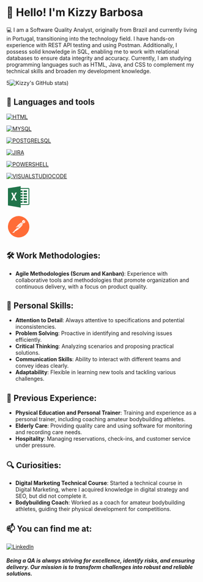 
<!-- @import "[TOC]" {cmd="toc" depthFrom=1 depthTo=6 orderedList=false} -->
# 👋 Hello! I'm Kizzy Barbosa

💻 I am a Software Quality Analyst, originally from Brazil and currently living in Portugal, transitioning into the technology field. I have hands-on experience with REST API testing and using Postman. Additionally, I possess solid knowledge in SQL, enabling me to work with relational databases to ensure data integrity and accuracy. Currently, I am studying programming languages such as HTML, Java, and CSS to complement my technical skills and broaden my development knowledge.



5![Kizzy's GitHub stats](https://github-readme-stats.vercel.app/api?username=KizzyBarbosaQA&show_icons=true&theme=radical))


## 🔧 **Languages and tools**

 [![HTML](https://img.shields.io/badge/HTML-239120?style=for-the-badge&logo=html5&logoColor=white)]()

 [![MYSQL](https://img.shields.io/badge/MySQL-00000F?style=for-the-badge&logo=mysql&logoColor=white)]()

  [![POSTGRELSQL](https://img.shields.io/badge/PostgreSQL-316192?style=for-the-badge&logo=postgresql&logoColor=white)]()


 [![JIRA](https://img.shields.io/badge/Jira-0052CC?style=for-the-badge&logo=Jira&logoColor=white)]()

 [![POWERSHELL](https://img.shields.io/badge/powershell-5391FE?style=for-the-badge&logo=powershell&logoColor=white)]()


[![VISUALSTUDIOCODE](https://img.shields.io/badge/Visual_Studio_Code-0078D4?style=for-the-badge&logo=visual%20studio%20code&logoColor=white)]()

 <svg xmlns="http://www.w3.org/2000/svg" width="64" height="64" viewBox="0 0 32 32"><path fill="#20744a" fill-rule="evenodd" d="M28.781 4.405h-10.13V2.018L2 4.588v22.527l16.651 2.868v-3.538h10.13A1.16 1.16 0 0 0 30 25.349V5.5a1.16 1.16 0 0 0-1.219-1.095m.16 21.126H18.617l-.017-1.889h2.487v-2.2h-2.506l-.012-1.3h2.518v-2.2H18.55l-.012-1.3h2.549v-2.2H18.53v-1.3h2.557v-2.2H18.53v-1.3h2.557v-2.2H18.53v-2h10.411Z"/><path fill="#20744a" d="M22.487 7.439h4.323v2.2h-4.323zm0 3.501h4.323v2.2h-4.323zm0 3.501h4.323v2.2h-4.323zm0 3.501h4.323v2.2h-4.323zm0 3.501h4.323v2.2h-4.323z"/><path fill="#fff" fill-rule="evenodd" d="m6.347 10.673l2.146-.123l1.349 3.709l1.594-3.862l2.146-.123l-2.606 5.266l2.606 5.279l-2.269-.153l-1.532-4.024l-1.533 3.871l-2.085-.184l2.422-4.663z"/></svg>

 <svg xmlns="http://www.w3.org/2000/svg" width="64" height="64" viewBox="0 0 32 32"><path fill="#ff6c37" d="M17.783 2.114a14 14 0 1 0-3.566 27.772a14 14 0 0 0 3.566-27.772"/><g fill="#fff" stroke-width="1.3"><path d="M12.121 16.885a.05.05 0 0 0 .062.028l2.24-.483l-.943-.955l-1.342 1.343a.05.05 0 0 0-.017.067M22.61 7.267a2.087 2.087 0 1 0 .88 3.981l-1.42-1.42a.175.175 0 0 1 0-.247l1.855-1.854a2.1 2.1 0 0 0-1.315-.46"/><path d="M24.18 7.968L22.441 9.7l1.364 1.364a2.1 2.1 0 0 0 .375-3.095zm-3.479 3.196h-.03a.6.6 0 0 0-.109.01h-.012a1 1 0 0 0-.115.033l-.03.014a1 1 0 0 0-.08.042l-.031.02a1 1 0 0 0-.096.078l-5.156 5.158l.639.638l5.46-4.792a.6.6 0 0 0 .084-.09l.023-.03a.8.8 0 0 0 .097-.205c0-.016.01-.033.014-.05a1 1 0 0 0 .014-.105v-.122c0-.025 0-.033-.007-.05a.68.68 0 0 0-.533-.536h-.027a1 1 0 0 0-.105-.013m-6.979 4.063l1.058 1.053l5.17-5.17c.169-.165.388-.267.622-.29c-.914-.7-1.91-.517-6.85 4.407m7.71-2.66l-.063.062l-5.46 4.79l.928.927c2.302-2.177 4.344-4.25 4.595-5.779M7.812 23.791a.05.05 0 0 0 .045.036l2.38.164l-1.334-1.334l-1.08 1.078a.05.05 0 0 0-.01.056zm1.34-1.382l1.407 1.407a.11.11 0 0 0 .133.018a.105.105 0 0 0 .055-.122l-.237-1.01a.3.3 0 0 1 .156-.338c2.466-1.236 4.456-2.509 5.916-3.78l-.98-.98l-2.1.452zm6.149-5.101l-.526-.526l-.728.726a.035.035 0 0 0 0 .045a.034.034 0 0 0 .04.018z"/></g><path fill="#ff6c37" d="M24.229 9.097a.163.163 0 1 0-.29.14a.49.49 0 0 1-.06.526a.162.162 0 0 0 .25.207a.81.81 0 0 0 .1-.873"/></svg>

## 🛠️ **Work Methodologies:**

- **Agile Methodologies (Scrum and Kanban)**: Experience with collaborative tools and methodologies that promote organization and continuous delivery, with a focus on product quality.

## 🧩 **Personal Skills:**

- **Attention to Detail**: Always attentive to specifications and potential inconsistencies.
- **Problem Solving**: Proactive in identifying and resolving issues efficiently.
- **Critical Thinking**: Analyzing scenarios and proposing practical solutions.
- **Communication Skills**: Ability to interact with different teams and convey ideas clearly.
- **Adaptability**: Flexible in learning new tools and tackling various challenges.

## 🌟 **Previous Experience:**

- **Physical Education and Personal Trainer**: Training and experience as a personal trainer, including coaching amateur bodybuilding athletes.
- **Elderly Care**: Providing quality care and using software for monitoring and recording care needs.
- **Hospitality**: Managing reservations, check-ins, and customer service under pressure.

## 🔍 **Curiosities:**

- **Digital Marketing Technical Course**: Started a technical course in Digital Marketing, where I acquired knowledge in digital strategy and SEO, but did not complete it.
- **Bodybuilding Coach**: Worked as a coach for amateur bodybuilding athletes, guiding their physical development for competitions.

## 📫 You can find me at:

[![Linkedln](https://img.shields.io/badge/LinkedIn-0077B5?style=for-the-badge&logo=linkedin&logoColor=white)](https://www.linkedin.com/in/kizzy-barbosa-283852209/)



##### Being a QA is always striving for excellence, identify risks, and ensuring delivery. Our mission is to transform challenges into robust and reliable solutions.
